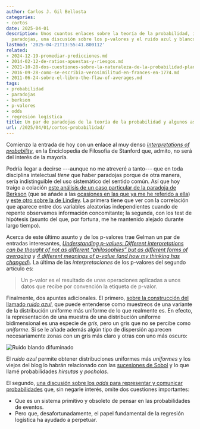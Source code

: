 ```yaml
---
author: Carlos J. Gil Bellosta
categories:
- cortos
date: 2025-04-01
description: Unos cuantos enlaces sobre la teoría de la probabilidad, incluidas dos
  paradojas, una discusión sobre los p-valores y el ruido azul y blanco
lastmod: '2025-04-21T13:55:41.800112'
related:
- 2024-12-19-promediar-predicciones.md
- 2014-02-12-de-ratios-apuestas-y-riesgos.md
- 2021-10-28-dos-cuestiones-sobre-la-naturaleza-de-la-probabilidad-planteadas-por-keynes-en-1921-pero-que-siguen-hoy-igual-de-vigentes.md
- 2016-09-28-como-se-escribia-verosimilitud-en-frances-en-1774.md
- 2011-06-24-sobre-el-libro-the-flaw-of-averages.md
tags:
- probabilidad
- paradojas
- berkson
- p-valores
- odds
- regresión logística
title: Un par de paradojas de la teoría de la probabilidad y algunos asuntos más
url: /2025/04/01/cortos-probabilidad/
---
```


Comienzo la entrada de hoy con un enlace al muy denso [_Interpretations of probability_](https://plato.stanford.edu/entries/probability-interpret/), en la Enciclopedia de Filosofía de Stanford que, admito, no será del interés de la mayoría.

Podría llegar a decirse ---aunque no me atreveré a tanto--- que en toda disciplina intelectual _tiene_ que haber paradojas porque de otra manera, sería indistinguible del uso sistemático del sentido común. Así que hoy traigo a colación
[este análisis de un caso particular de la paradoja de Berkson](https://ofaurochsandangels.substack.com/p/an-analysis-of-berksons-paradox) (que se añade a las [ocasiones en las que ya me he referido a ella](/tags/berkson/)) y
[este otro sobre la de Lindley](https://en.wikipedia.org/wiki/Lindley%27s_paradox). La primera tiene que ver con la correlación que aparece entre dos variables aleatorias independientes cuando de repente observamos información concomitante; la segunda, con los test de hipótesis (asunto del que, por fortuna, me he mantenido alejado durante largo tiempo).

Acerca de este último asunto y de los p-valores trae Gelman un par de entradas interesantes,
[_Understanding p-values: Different interpretations can be thought of not as different “philosophies” but as different forms of averaging_](https://statmodeling.stat.columbia.edu/2024/12/02/understanding-p-values-different-interpretations-can-be-thought-of-not-as-different-philosophies-but-as-different-forms-of-averaging/) y
[_4 different meanings of p-value (and how my thinking has changed_)](https://statmodeling.stat.columbia.edu/2024/12/03/4-different-meanings-of-p-value-and-how-my-thinking-has-changed-2/). La última de las _interpretaciones_ de los p-valores del segundo artículo es:

> Un p-valor es el resultado de unas operaciones aplicadas a unos datos que recibe por convención la etiqueta de p-valor.

Finalmente, dos apuntes adicionales. El primero,
[sobre la construcción del llamado _ruido azul_](https://acko.net/blog/stable-fiddusion/),
que puede entenderse como muestreos de una variante de la distribución uniforme más uniforme de lo que realmente es. En efecto, la representación de una muestra de una distribución uniforme bidimensional es una especie de _gris_, pero un gris que no se percibe como _uniforme_. Si se le añade además algún tipo de dispersión aparecen necesariamente zonas con un gris más claro y otras con uno más oscuro:

![Ruido blando difuminado](/wp-uploads/2025/blurred_white_noise.png#center)

El _ruido azul_ permite obtener distribuciones uniformes más _uniformes_ y los viejos del blog lo habrán relacionado con las [sucesiones de Sobol](/tags/sobol/) y lo que llamé probabilidades _hirsutas_ y _pocholas_.

El segundo,
[una discusión sobre los _odds_ para representar y comunicar probabilidades](https://www.bryanshalloway.com/2023/11/03/odds-are-you-re-using-probabilities-to-describe-event-outcomes/)
que, sin negarle interés, omite dos cuestiones importantes:
- Que es un sistema primitivo y obsoleto de pensar en las probabilidades de eventos.
- Pero que, desafortunadamente, el papel fundamental de la regresión logística ha ayudado a perpetuar.